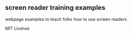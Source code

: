 ## screen reader training examples

webpage examples to teach folks how to use screen readers

MIT License
